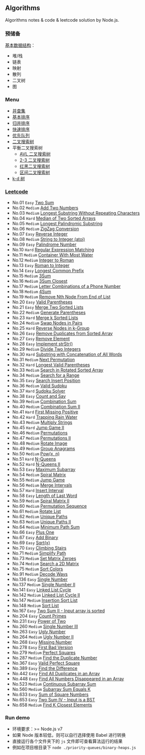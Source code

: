 ## Algorithms

Algorithms notes & code & leetcode solution by Node.js.

### 预储备

[基本数据结构](./data-structure.md)：

- 堆/栈
- 链表
- 映射
- 散列
- 二叉树
- 图

### Menu

- [并查集](./union-find)
- [基本排序](./elementary-sorts)
- [归并排序](./mergesort)
- [快速排序](./quicksort)
- [优先队列](./priority-queues)
- [二叉搜索树](./binary-search-trees)
- 平衡二叉搜索树
  - [AVL 二叉搜索树](./balanced-search-trees)
  - [2-3 二叉搜索树](./2-3-search-trees)
  - [红黑二叉搜索树](./red-black-bsts)
  - [区间二叉搜索树](./interval-search-trees)
- [k-d 树](./k-d-trees)

### [Leetcode](./leetcode)

- No.01 `Easy` [Two Sum](./leetcode/No01.two-sum.js)
- No.02 `Medium` [Add Two Numbers](./leetcode/No02.add-two-numbers.js)
- No.03 `Medium` [Longest Substring Without Repeating Characters](./leetcode/No03.longest-substring-without-repeating-characters.js)
- No.04 `Hard` [Median of Two Sorted Arrays](./leetcode/No04.median-of-two-sorted-arrays.js)
- No.05 `Medium` [Longest Palindromic Substring](./leetcode/No05.longest-palindromic-substring.js)
- No.06 `Medium` [ZigZag Conversion](./leetcode/No06.zigzag-conversion.js)
- No.07 `Easy` [Reverse Integer](./leetcode/No07.reverse-integer.js)
- No.08 `Medium` [String to Integer (atoi)](./leetcode/No08.string-to-integer.js)
- No.09 `Easy` [Palindrome Number](./leetcode/No09.palindrome-number.js)
- No.10 `Hard` [Regular Expression Matching](./leetcode/No10.regular-expression-matching.js)
- No.11 `Medium` [Container With Most Water](./leetcode/No11.container-with-most-water.js)
- No.12 `Medium` [Integer to Roman](./leetcode/No12.integer-to-roman.js)
- No.13 `Easy` [Roman to Integer](./leetcode/No13.roman-to-integer.js)
- No.14 `Easy` [Longest Common Prefix](./leetcode/No14.longest-common-prefix.js)
- No.15 `Medium` [3Sum](./leetcode/No15.3sum.js)
- No.16 `Medium` [3Sum Closest](./leetcode/No16.3sum-closest.js)
- No.17 `Medium` [Letter Combinations of a Phone Number](./leetcode/No17.letter-combinations-of-a-phone-number.js)
- No.18 `Medium` [4Sum](./leetcode/No18.4sum.js)
- No.19 `Medium` [Remove Nth Node From End of List](./leetcode/No19.remove-nth-node-from-end-of-list.js)
- No.20 `Easy` [Valid Parentheses](./leetcode/No20.valid-parentheses.js)
- No.21 `Easy` [Merge Two Sorted Lists](./leetcode/No21.merge-two-sorted-lists.js)
- No.22 `Medium` [Generate Parentheses](./leetcode/No22.generate-parentheses.js)
- No.23 `Hard` [Merge k Sorted Lists](./leetcode/No23.merge-k-sorted-lists.js)
- No.24 `Medium` [Swap Nodes in Pairs](./leetcode/No24.swap-nodes-in-pairs.js)
- No.25 `Hard` [Reverse Nodes in k-Group](./leetcode/No25.reverse-nodes-in-k-group.js)
- No.26 `Easy` [Remove Duplicates from Sorted Array](./leetcode/No26.remove-duplicates-from-sorted-array.js)
- No.27 `Easy` [Remove Element](./leetcode/No27.remove-element.js)
- No.28 `Easy` [Implement strStr()](./leetcode/No28.implement-strStr.js)
- No.29 `Medium` [Divide Two Integers](./leetcode/No29.divide-two-integers.js)
- No.30 `Hard` [Substring with Concatenation of All Words](./leetcode/No30.substring-with-concatenation-of-all-words.js)
- No.31 `Medium` [Next Permutation](./leetcode/No31.next-permutation.js)
- No.32 `Hard` [Longest Valid Parentheses](./leetcode/No32.longest-valid-parentheses.js)
- No.33 `Medium` [Search in Rotated Sorted Array](./leetcode/No33.search-in-rotated-sorted-array.js)
- No.34 `Medium` [Search for a Range](./leetcode/No34.search-for-a-range.js)
- No.35 `Easy` [Search Insert Position](./leetcode/No35.search-insert-position.js)
- No.36 `Medium` [Valid Sudoku](./leetcode/No36.valid-sudoku.js)
- No.37 `Hard` [Sudoku Solver](./leetcode/No37.sudoku-solver.js)
- No.38 `Easy` [Count and Say](./leetcode/No38.count-and-say.js)
- No.39 `Medium` [Combination Sum](./leetcode/No39.combination-sum.js)
- No.40 `Medium` [Combination Sum II](./leetcode/No40.combination-sum-II.js)
- No.41 `Hard` [First Missing Positive](./leetcode/No41.first-missing-positive.js)
- No.42 `Hard` [Trapping Rain Water](./leetcode/No42.trapping-rain-water.js)
- No.43 `Medium` [Multiply Strings](./leetcode/No43.multiply-strings.js)
- No.45 `Hard` [Jump Game II](./leetcode/No45.jump-game-II.js)
- No.46 `Medium` [Permutations](./leetcode/No46.permutations.js)
- No.47 `Medium` [Permutations II](./leetcode/No47.permutations-II.js)
- No.48 `Medium` [Rotate Image](./leetcode/No48.rotate-image.js)
- No.49 `Medium` [Group Anagrams](./leetcode/No49.group-anagrams.js)
- No.50 `Medium` [Pow(x, n)](./leetcode/No50.pow-x-n.js)
- No.51 `Hard` [N-Queens](./leetcode/No51.n-queens.js)
- No.52 `Hard` [N-Queens II](./leetcode/No52.n-queens-II.js)
- No.53 `Easy` [Maximum Subarray](./leetcode/No53.maximum-subarray.js)
- No.54 `Medium` [Spiral Matrix](./leetcode/No54.spiral-matrix.js)
- No.55 `Medium` [Jump Game](./leetcode/No55.jump-game.js)
- No.56 `Medium` [Merge Intervals](./leetcode/No56.merge-intervals.js)
- No.57 `Hard` [Insert Interval](./leetcode/No57.insert-interval.js)
- No.58 `Easy` [Length of Last Word](./leetcode/No58.length-of-last-word.js)
- No.59 `Medium` [Spiral Matrix II](./leetcode/No59.spiral-matrix-II.js)
- No.60 `Medium` [Permutation Sequence](./leetcode/No60.permutation-sequence.js)
- No.61 `Medium` [Rotate List](./leetcode/No61.rotate-list.js)
- No.62 `Medium` [Unique Paths](./leetcode/No62.unique-paths.js)
- No.63 `Medium` [Unique Paths II](./leetcode/No63.unique-paths-II.js)
- No.64 `Medium` [Minimum Path Sum](./leetcode/No64.minimum-path-sum.js)
- No.66 `Easy` [Plus One](./leetcode/No66.plus-one.js)
- No.67 `Easy` [Add Binary](./leetcode/No67.add-binary.js)
- No.69 `Easy` [Sqrt(x)](./leetcode/No69.sqrt(x).js)
- No.70 `Easy` [Climbing Stairs](./leetcode/No70.climbing-stairs.js)
- No.71 `Medium` [Simplify Path](./leetcode/No71.simplify-path.js)
- No.73 `Medium` [Set Matrix Zeroes](./leetcode/No73.set-matrix-zeroes.js)
- No.74 `Medium` [Search a 2D Matrix](./leetcode/No74.search-a-2d-matrix.js)
- No.75 `Medium` [Sort Colors](./leetcode/No75.sort-colors.js)
- No.91 `Medium` [Decode Ways](./leetcode/No91.decode-ways.js)
- No.136 `Easy` [Single Number](./leetcode/No136.single-number.js)
- No.137 `Medium` [Single Number II](./leetcode/No137.single-number-II.js)
- No.141 `Easy` [Linked List Cycle](./leetcode/No141.linked-list-cycle.js)
- No.142 `Medium` [Linked List Cycle II](./leetcode/No142.linked-list-cycle-II.js)
- No.147 `Medium` [Insertion Sort List](./leetcode/No147.insertion-sort-list.js)
- No.148 `Medium` [Sort List](./leetcode/No148.sort-list.js)
- No.167 `Easy` [Two Sum II - Input array is sorted](./leetcode/No167.two-sum-II-input-array-is-sorted.js)
- No.204 `Easy` [Count Primes](./leetcode/No204.count-primes.js)
- No.231 `Easy` [Power of Two](./leetcode/No231.power-of-two.js)
- No.260 `Medium` [Single Number III](./leetcode/No260.single-number-III.js)
- No.263 `Easy` [Ugly Number](./leetcode/No263.ugly-number.js)
- No.264 `Medium` [Ugly Number II](./leetcode/No264.ugly-number-II.js)
- No.268 `Easy` [Missing Number](./leetcode/No268.missing-number.js)
- No.278 `Easy` [First Bad Version](./leetcode/No278.first-bad-version.js)
- No.279 `Medium` [Perfect Squares](./leetcode/No279.perfect-squares.js)
- No.287 `Medium` [Find the Duplicate Number](./leetcode/No287.find-the-duplicate-number.js)
- No.367 `Easy` [Valid Perfect Square](./leetcode/No367.valid-perfect-square.js)
- No.389 `Easy` [Find the Difference](./leetcode/No389.find-the-difference.js)
- No.442 `Easy` [Find All Duplicates in an Array](./leetcode/No442.find-all-duplicates-in-an-array.js)
- No.448 `Easy` [Find All Numbers Disappeared in an Array](./leetcode/No448.find-all-numbers-disappeared-in-an-array.js)
- No.523 `Medium` [Continuous Subarray Sum](./leetcode/No523.continuous-subarray-sum.js)
- No.560 `Medium` [Subarray Sum Equals K](./leetcode/No560.subarray-sum-equals-k.js)
- No.633 `Easy` [Sum of Square Numbers](./leetcode/No633.sum-of-square-numbers.js)
- No.653 `Easy` [Two Sum IV - Input is a BST](./leetcode/No653.two-sum-IV-input-is-a-BST.js)
- No.658 `Medium` [Find K Closest Elements](./leetcode/No658.find-k-closest-elements.js)

### Run demo

- 环境要求：>= Node.js v7
- 如果 Node 版本较低，则可以自行选择使用 Babel 进行转换
- 直接运行各个文件夹下的 `js` 文件即可查看算法运行的结果
- 例如在项目根目录下 `node ./priority-queues/binary-heaps.js`
